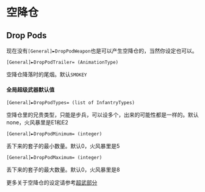 空降仓
=========
Drop Pods
-----------

现在没有`[General]►DropPodWeapon`也是可以产生空降仓的，当然你设定也可以。

    [General]►DropPodTrailer= (AnimationType)

空降仓降落时的尾烟。默认`SMOKEY`

#### 全局超级武器默认值

    [General]►DropPodTypes= (list of InfantryTypes)

空降仓里的兄贵类型，只能是步兵，可以设多个，出来的可能性都是一样的。默认none，火风暴里是E1和E2

    [General]►DropPodMinimum= (integer)

丢下来的套子的最小数量。默认0，火风暴里是5

    [General]►DropPodMaximum= (integer)

丢下来的套子的最大数量。默认0，火风暴里是8

 

更多关于空降仓的设定请参考[超武部分](http://www.baidu.com)
